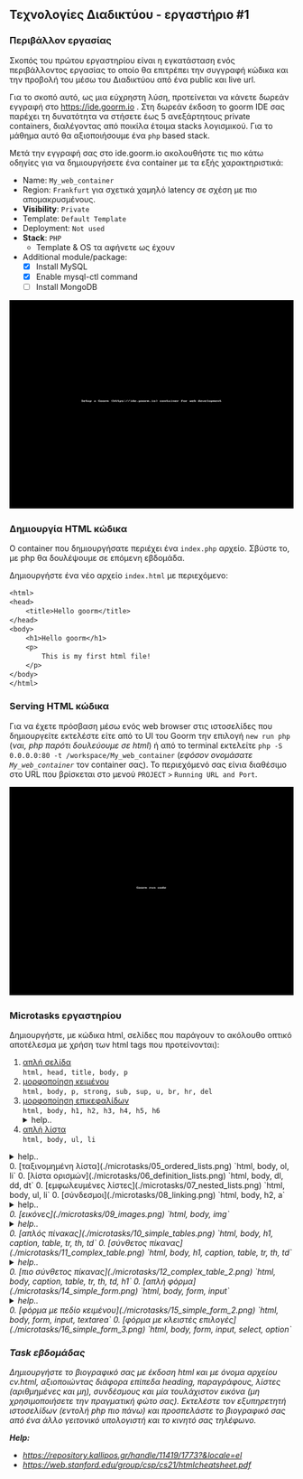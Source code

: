 ## Τεχνολογίες Διαδικτύου - εργαστήριο #1

### Περιβάλλον εργασίας

Σκοπός του πρώτου εργαστηρίου είναι η εγκατάσταση ενός περιβάλλοντος εργασίας το οποίο θα επιτρέπει την συγγραφή κώδικα και την προβολή του μέσω του Διαδικτύου από ένα public και live url.

Για το σκοπό αυτό, ως μια εύχρηστη λύση, προτείνεται να κάνετε δωρεάν εγγραφή στο https://ide.goorm.io .
Στη δωρεάν έκδοση το goorm IDE σας παρέχει τη δυνατότητα να στήσετε έως 5 ανεξάρτητους private containers, διαλέγοντας από ποικίλα έτοιμα stacks λογισμικού. Για το μάθημα αυτό θα αξιοποιήσουμε ένα `php` based stack.

Μετά την εγγραφή σας στο ide.goorm.io ακολουθήστε τις πιο κάτω οδηγίες για να δημιουργήσετε ένα container με τα εξής χαρακτηριστικά:
* Name: `My_web_container`
* Region: `Frankfurt` για σχετικά χαμηλό latency σε σχέση με πιο απομακρυσμένους.
* **Visibility**: `Private`
* Template: `Default Template`
* Deployment: `Not used`
* **Stack**: `PHP`
    * Template & OS τα αφήνετε ως έχουν
* Additional module/package:
    * [X] Install MySQL
    * [X] Enable mysql-ctl command
    * [ ] Install MongoDB

![Create a web container](Goorm-web-container-setup.gif)


### Δημιουργία HTML κώδικα

Ο container που δημιουργήσατε περιέχει ένα `index.php` αρχείο. Σβύστε το, με php θα δουλέψουμε σε επόμενη εβδομάδα.

Δημιουργήστε ένα νέο αρχείο `index.html` με περιεχόμενο:
```
<html>
<head>
	<title>Hello goorm</title>
</head>
<body>
	<h1>Hello goorm</h1>
	<p>
        This is my first html file!
    </p>
</body>
</html>
```

### Serving HTML κώδικα

Για να έχετε πρόσβαση μέσω ενός web browser στις ιστοσελίδες που δημιουργείτε εκτελέστε είτε από το UI του Goorm την επιλογή `new run php` (_ναι, php παρότι δουλεύουμε σε html_) ή από το terminal εκτελείτε `php -S 0.0.0.0:80 -t /workspace/My_web_container` (_εφόσον ονομάσατε `My_web_container`_ τον container σας). Το περιεχόμενό σας είνια διαθέσιμο στο URL που βρίσκεται στο μενού `PROJECT` `>` `Running URL and Port`.

![Goorm running url and port](Goorm-run.gif)

### Microtasks εργαστηρίου

Δημιουργήστε, με κώδικα html, σελίδες που παράγουν το ακόλουθο οπτικό αποτέλεσμα με χρήση των html tags που προτείνονται):

1. [απλή σελίδα](./microtasks/01_simple_html.png)  
  `html, head, title, body, p`
0. [μορφοποίηση κειμένου](./microtasks/02_text_formatting.png)  
  `html, body, p, strong, sub, sup, u, br, hr, del`
0. [μορφοποίηση επικεφαλίδων](./microtasks/03_text_headings.png)  
  `html, body, h1, h2, h3, h4, h5, h6`
    <details>
      <summary>help..</summary>
      <i>αναζητήστε το attribute <code>align</code> που μπορεί να λάβει ένα <code>h</code> tag</i>
    </details>
0. [απλή λίστα](./microtasks/04_unordered_lists.png)    
  `html, body, ul, li`
  <details>
    <summary>help..</summary>
    <i>αναζητήστε το attribute <code>type</code> που μπορεί να λάβει ένα <code>li</code> tag και το οποίο δέχεται τιμες <code>1|a|A|i|I|disc|circle|square</code></i>
  </details>
0. [ταξινομημένη λίστα](./microtasks/05_ordered_lists.png)  
  `html, body, ol, li`
0. [λίστα ορισμών](./microtasks/06_definition_lists.png)  
  `html, body, dl, dd, dt`
0. [εμφωλευμένες λίστες](./microtasks/07_nested_lists.png)  
  `html, body, ul, li`
0. [σύνδεσμοι](./microtasks/08_linking.png)  
  `html, body, h2, a`
  <details>
    <summary>help..</summary>
    <i>αναζητήστε το attribute <code>href</code> που μπορεί να λάβει ένα <code>a</code> tag
  </details>
0. [εικόνες](./microtasks/09_images.png)  
  `html, body, img`  
  <details>
    <summary>help..</summary>
    <i>αναζητήστε τα attributes <code>src, width, height</code> που μπορεί να λάβει ένα <code>img</code> tag
  </details>
0. [απλός πίνακας](./microtasks/10_simple_tables.png)  
  `html, body, h1, caption, table, tr, th, td`
0. [σύνθετος πίκανας](./microtasks/11_complex_table.png)  
  `html, body, h1, caption, table, tr, th, td`
  <details>
    <summary>help..</summary>
    <i>αναζητήστε τα attributes <code>colspan, rowspan</code> που μπορεί να λάβει ένα <code>th ή td</code> tag
  </details>
0. [πιο σύνθετος πίκανας](./microtasks/12_complex_table_2.png)   
  `html, body, caption, table, tr, th, td, h1`
0. [απλή φόρμα](./microtasks/14_simple_form.png)  
  `html, body, form, input`
  <details>
    <summary>help..</summary>
    <i>αναζητήστε τα attributes <code>name, type, value</code> που μπορεί να λάβει ένα <code>input</code> tag
  </details>
0. [φόρμα με πεδίο κειμένου](./microtasks/15_simple_form_2.png)  
  `html, body, form, input, textarea`
0. [φόρμα με κλειστές επιλογές](./microtasks/16_simple_form_3.png)  
  `html, body, form, input, select, option`

### Task εβδομάδας

Δημιουργήστε το βιογραφικό σας με έκδοση html και με όνομα αρχείου cv.html, αξιοποιώντας διάφορα επίπεδα heading, παραγράφους, λίστες (αριθμημένες και μη), συνδέσμους και μία τουλάχιστον εικόνα (_μη χρησιμοποιήσετε την πραγματική φώτο σας_). Εκτελέστε τον εξυπηρετητή ιστοσελίδων (εντολή php πιο πάνω) και προσπελάστε το βιογραφικό σας από ένα άλλο γειτονικό υπολογιστή και το κινητό σας τηλέφωνο.

**_Help:_**
* https://repository.kallipos.gr/handle/11419/1773?&locale=el
* https://web.stanford.edu/group/csp/cs21/htmlcheatsheet.pdf
